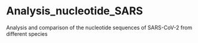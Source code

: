 # Analysis_nucleotide_SARS
Analysis and comparison of the nucleotide sequences of SARS-CoV-2 from different species
